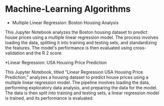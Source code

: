 # Machine-Learning Algorithms

* Multiple Linear Regression: Boston Housing Analysis

This Jupyter Notebook analyzes the Boston housing dataset to predict house prices using a multiple linear regression model. The process involves loading the data, splitting it into training and testing sets, and standardizing the features. The model's performance is then evaluated using cross-validation and the R 
2
  score.


*Linear Regression: USA Housing Price Prediction

This Jupyter Notebook, titled "Linear Regression USA Housing Price Prediction," analyzes a housing dataset to predict house prices using a multiple linear regression model. The pipeline involves loading the data, performing exploratory data analysis, and preparing the data for the model. The data is then split into training and testing sets, a linear regression model is trained, and its performance is evaluated.
